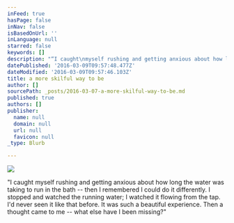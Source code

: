 ```yaml
---
inFeed: true
hasPage: false
inNav: false
isBasedOnUrl: ''
inLanguage: null
starred: false
keywords: []
description: "“I caught\nmyself rushing and getting anxious about how long the water was taking to run\nin the bath – then I remembered I could do it differently. I stopped and\nwatched the running water; I watched it flowing from the tap. I’d never seen it\nlike that before. It was such a beautiful experience. Then a thought came to me\n– what else have I been missing?”\_"
datePublished: '2016-03-09T09:57:48.477Z'
dateModified: '2016-03-09T09:57:46.103Z'
title: a more skilful way to be
author: []
sourcePath: _posts/2016-03-07-a-more-skilful-way-to-be.md
published: true
authors: []
publisher:
  name: null
  domain: null
  url: null
  favicon: null
_type: Blurb

---
```

![](https://s3-us-west-2.amazonaws.com/the-grid-img/p/70ad0e7933ca833d5e0495650ff6145da01d307a.jpg)

"I caught
myself rushing and getting anxious about how long the water was taking to run
in the bath -- then I remembered I could do it differently. I stopped and
watched the running water; I watched it flowing from the tap. I'd never seen it
like that before. It was such a beautiful experience. Then a thought came to me
-- what else have I been missing?"